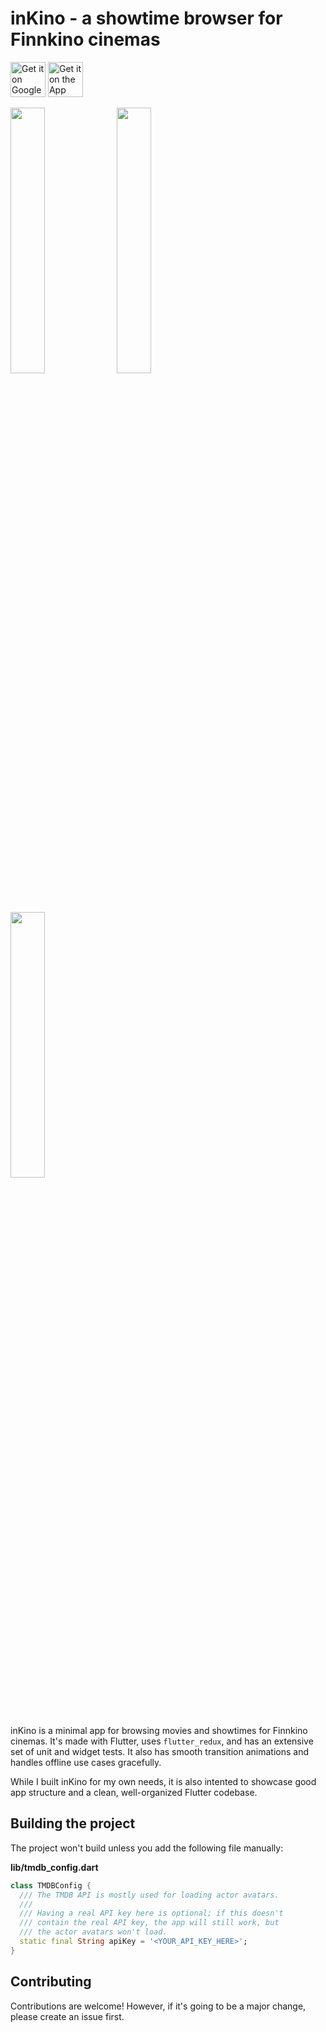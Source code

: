 # inKino - a showtime browser for Finnkino cinemas

<div>
<a href='https://play.google.com/store/apps/details?id=com.roughike.inkino'><img alt='Get it on Google Play' src='https://play.google.com/intl/en_us/badges/images/generic/en_badge_web_generic.png' height='56px'/></a> <a href='https://itunes.apple.com/us/app/inkino/id1367181450'><img alt='Get it on the App Store' src='https://github.com/roughike/inKino/blob/master/screenshots/app_store.png' height='56px'/></a>
</div>

<img src="https://github.com/roughike/inKino/blob/master/screenshots/now_in_theaters.png" width="33%" /> <img src="https://github.com/roughike/inKino/blob/master/screenshots/showtimes.png" width="33%" /> <img src="https://github.com/roughike/inKino/blob/master/screenshots/event_details.png" width="33%" />

inKino is a minimal app for browsing movies and showtimes for Finnkino cinemas. It's made with Flutter, uses `flutter_redux`,  and has an extensive set of unit and widget tests. It also has smooth transition animations and handles offline use cases gracefully.

While I built inKino for my own needs, it is also intented to showcase good app structure and a clean, well-organized Flutter codebase. 

## Building the project

The project won't build unless you add the following file manually:

**lib/tmdb_config.dart**

```dart
class TMDBConfig {
  /// The TMDB API is mostly used for loading actor avatars.
  ///
  /// Having a real API key here is optional; if this doesn't 
  /// contain the real API key, the app will still work, but 
  /// the actor avatars won't load.
  static final String apiKey = '<YOUR_API_KEY_HERE>';
}
```

## Contributing

Contributions are welcome! However, if it's going to be a major change, please create an issue first. 
